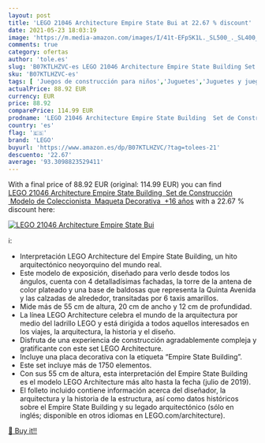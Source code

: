 ```yaml
---
layout: post
title: 'LEGO 21046 Architecture Empire State Bui at 22.67 % discount'
date: 2021-05-23 18:03:19
image: 'https://m.media-amazon.com/images/I/41t-EFpSK1L._SL500_._SL400_.jpg'
comments: true
category: ofertas
author: 'tole.es'
slug: 'B07KTLHZVC-es LEGO 21046 Architecture Empire State Building Set de...'
sku: 'B07KTLHZVC-es'
tags: [ 'Juegos de construcción para niños','Juguetes','Juguetes y juegos','lego', ]
actualPrice: 88.92 EUR
currency: EUR
price: 88.92
comparePrice: 114.99 EUR
prodname: 'LEGO 21046 Architecture Empire State Building  Set de Construcción  Modelo de Coleccionista  Maqueta Decorativa  +16 años'
country: 'es'
flag: '🇪🇸'
brand: 'LEGO'
buyurl: 'https://www.amazon.es/dp/B07KTLHZVC/?tag=tolees-21'
descuento: '22.67'
average: '93.3098823529411'
---
```


With a final price of 88.92 EUR (original: 114.99 EUR) you can find [LEGO 21046 Architecture Empire State Building  Set de Construcción  Modelo de Coleccionista  Maqueta Decorativa  +16 años](https://www.amazon.es/dp/B07KTLHZVC/?tag=tolees-21) with a  22.67 % discount here:

[![LEGO 21046 Architecture Empire State Bui](https://m.media-amazon.com/images/I/41t-EFpSK1L._SL500_._SL400_.jpg)](https://www.amazon.es/dp/B07KTLHZVC/?tag=tolees-21)

ℹ️:

- Interpretación LEGO Architecture del Empire State Building, un hito arquitectónico neoyorquino del mundo real.
- Este modelo de exposición, diseñado para verlo desde todos los ángulos, cuenta con 4 detalladísimas fachadas, la torre de la antena de color plateado y una base de baldosas que representa la Quinta Avenida y las calzadas de alrededor, transitadas por 6 taxis amarillos.
- Mide más de 55 cm de altura, 20 cm de ancho y 12 cm de profundidad.
- La línea LEGO Architecture celebra el mundo de la arquitectura por medio del ladrillo LEGO y está dirigida a todos aquellos interesados en los viajes, la arquitectura, la historia y el diseño.
- Disfruta de una experiencia de construcción agradablemente compleja y gratificante con este set LEGO Architecture.
- Incluye una placa decorativa con la etiqueta “Empire State Building”.
- Este set incluye más de 1750 elementos.
- Con sus 55 cm de altura, esta interpretación del Empire State Building es el modelo LEGO Architecture más alto hasta la fecha (julio de 2019).
- El folleto incluido contiene información acerca del diseñador, la arquitectura y la historia de la estructura, así como datos históricos sobre el Empire State Building y su legado arquitectónico (sólo en inglés; disponible en otros idiomas en LEGO.com/architecture).

[🛒 Buy it!!](https://www.amazon.es/dp/B07KTLHZVC/?tag=tolees-21)
